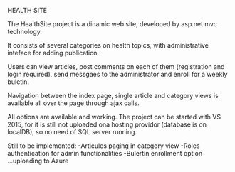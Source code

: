HEALTH SITE

The HealthSite project is a dinamic web site, developed by asp.net mvc technology.

It consists of several categories on health topics, with administrative inteface for adding publication.

Users can view articles, post comments on each of them (registration and login required), send messgaes to the administrator and enroll for a weekly buletin.

Navigation between the index page, single article and category views is available all over the page through ajax calls.

All options are available and working. The project can be started with VS 2015, for it is still not uploaded ona hosting providor (database is on localDB), so no need of SQL server running.

Still to be implemented: -Articules paging in category view -Roles authentication for admin functionalities -Bulertin enrollment option ...uploading to Azure
